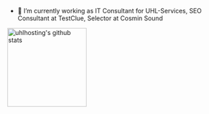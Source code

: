 - 🔭 I’m currently working as IT Consultant for UHL-Services, SEO Consultant at TestClue, Selector at Cosmin Sound

<a href="https://github.com/uhlhosting">
  <img height="180em" src="https://github-readme-stats.vercel.app/api?username=uhlhosting&show_icons=true&theme=merko&count_private=true" alt="uhlhosting's github stats" />
</a>
<br/>

<!--
**uhlhosting/uhlhosting** is a ✨ _special_ ✨ repository because its `README.md` (this file) appears on your GitHub profile.

Here are some ideas to get you started:

- 🔭 I’m currently working on ...
- 🌱 I’m currently learning ...
- 👯 I’m looking to collaborate on ...
- 🤔 I’m looking for help with ...
- 💬 Ask me about ...
- 📫 How to reach me: ...
- 😄 Pronouns: ...
- ⚡ Fun fact: ...
-->
